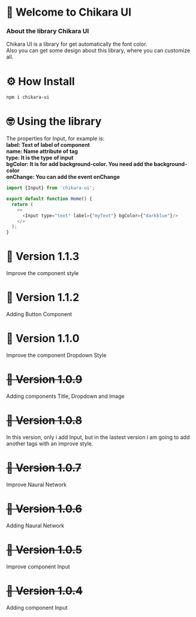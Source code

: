 # 👋 Welcome to Chikara UI 

### About the library Chikara UI
Chikara UI is a library for get automatically the font color.<br/>
Also you can get some design about this library, where you can customize all.

# ⚙ How Install
```bash
npm i chikara-ui
```

# 🤓 Using the library

The properties for Input, for example is:<br/>
<b>label: Text of label of component</b><br/>
<b>name: Name attribute of tag</b><br/>
<b>type: It is the type of input</b><br/>
<b>bgColor: It is for add background-color. You need add the background-color</b><br/>
<b>onChange: You can add the event onChange</b><br/>

```js
import {Input} from 'chikara-ui';

export default function Home() {
  return (
    <>
      <Input type="text" label={"myText"} bgColor={"darkblue"}/>
    </>
  );
}
```


# 📝 Version 1.1.3
Improve the component style
# 📝 Version 1.1.2
Adding Button Component
# 📝 Version 1.1.0
Improve the component Dropdown Style
# <s>📝 Version 1.0.9 </s>
Adding components Title, Dropdown and Image
# <s>📝 Version 1.0.8 </s>
In this version, only i add Input, but in the lastest version i am going to add another tags with an improve style.
# <s>📝 Version 1.0.7 </s>
Improve Naural Network
# <s>📝 Version 1.0.6 </s>
Adding Naural Network
# <s>📝 Version 1.0.5 </s>
Improve component Input
# <s>📝 Version 1.0.4 </s>
Adding component Input

